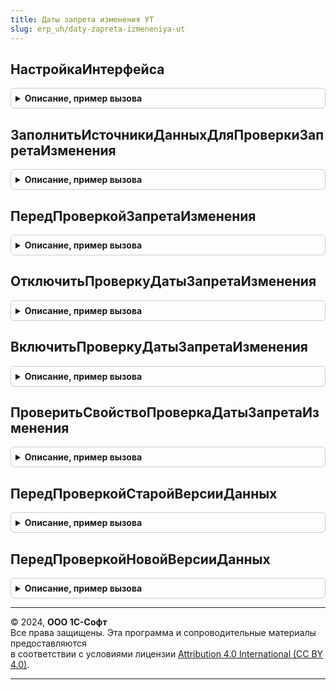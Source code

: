 ```yaml
---
title: Даты запрета изменения УТ
slug: erp_uh/daty-zapreta-izmeneniya-ut
---
```



## НастройкаИнтерфейса
<details style="margin: 1em 0; padding: 0.5em; border: 1px solid #ccc; border-radius: 6px;">

<summary style="font-weight: bold; cursor: pointer;">Описание, пример вызова</summary>

```bsl

// Вызывается из переопределяемого модуля.
// Позволяет изменить работу интерфейса при встраивании.
//
// Параметры:
//  НастройкиРаботыИнтерфейса - Структура - содержит свойство:
//   * ИспользоватьВнешнихПользователей - Булево - (начальное значение Ложь),
//     если установить Истина, тогда даты запрета можно будет настраивать для внешних пользователей.
//
Процедура НастройкаИнтерфейса(Знач НастройкиРаботыИнтерфейса) Экспорт
```

Пример вызова
```bsl
ДатыЗапретаИзмененияУТ.НастройкаИнтерфейса(НастройкиРаботыИнтерфейса) 
```
</details>

## ЗаполнитьИсточникиДанныхДляПроверкиЗапретаИзменения
<details style="margin: 1em 0; padding: 0.5em; border: 1px solid #ccc; border-radius: 6px;">

<summary style="font-weight: bold; cursor: pointer;">Описание, пример вызова</summary>

```bsl

// Вызывается из переопределяемого модуля.
// Содержит описание таблиц и полей объектов для проверки запретов изменения данных.
//   Вызывается из процедуры ИзменениеЗапрещено общего модуля ДатыЗапретаИзменения,
//   используемой в подписке на событие ПередЗаписью объекта для проверки наличия
//   запретов и отказа от изменений запрещенного объекта.
//
// Параметры:
//  ИсточникиДанных - ТаблицаЗначений - с колонками:
//   * Таблица     - Строка - полное имя объекта метаданных,
//                   например, Метаданные.Документы.ПриходнаяНакладная.ПолноеИмя().
//   * ПолеДаты    - Строка - имя реквизита объекта или табличной части,
//                   например "Дата", "Товары.ДатаОтгрузки".
//   * Раздел      - Строка - имя предопределенного элемента
//                   "ПланВидовХарактеристикСсылка.РазделыДатЗапрета".
//   * ПолеОбъекта - Строка - имя реквизита объекта или реквизита табличной части,
//                   например "Организация", "Товары.Склад".
//
//  Для добавления строки имеется процедура ДобавитьСтроку в общем модуле ДатыЗапретаИзменения.
//
Процедура ЗаполнитьИсточникиДанныхДляПроверкиЗапретаИзменения(Знач ИсточникиДанных) Экспорт
```

Пример вызова
```bsl
ДатыЗапретаИзмененияУТ.ЗаполнитьИсточникиДанныхДляПроверкиЗапретаИзменения(ИсточникиДанных) 
```
</details>

## ПередПроверкойЗапретаИзменения
<details style="margin: 1em 0; padding: 0.5em; border: 1px solid #ccc; border-radius: 6px;">

<summary style="font-weight: bold; cursor: pointer;">Описание, пример вызова</summary>

```bsl

// Вызывается из переопределяемого модуля.
// Позволяет переопределить выполнение проверок запретов по произвольному условию.
//
// Параметры:
//  Объект       - СправочникОбъект,
//                 ДокументОбъект,
//                 ПланВидовХарактеристикОбъект,
//                 ПланСчетовОбъект,
//                 ПланВидовРасчетаОбъект,
//                 БизнесПроцессОбъект,
//                 ЗадачаОбъект,
//                 ПланОбменаОбъект - объект данных (ПередЗаписью или ПриЧтенииНаСервере).
//               - РегистрСведенийНаборЗаписей,
//                 РегистрНакопленияНаборЗаписей,
//                 РегистрБухгалтерииНаборЗаписей,
//                 РегистрРасчетаНаборЗаписей - набор записей (ПередЗаписью или ПриЧтенииНаСервере).
//
//                 Для документов в свойство ДополнительныеСвойства вставляется свойство РежимЗаписи,
//                 если вызов делается в процессе записи документа.
//
//  ВыполнятьПроверку    		- Булево - когда Истина, тогда проверка изменения выполняется.
//                                Если установить Ложь, тогда проверка запрета изменения будет пропущена.
//
//  УзелПроверки 				- Неопределено - проверка запрета загрузки не выполняется.
//                              - ПланОбменаСсылка - проверка запрета загрузки выполняется. Если
//                                установить Неопределено, проверка запрета загрузки будет пропущена.
//
//  ВерсияОбъекта               - Строка - начальное значение "". Проверяются обе версии объекта.
//                                Если установить "СтараяВерсия" или "НоваяВерсия", тогда будет
//                                выполнена проверка только старой или только новой версии объекта.
//
Процедура ПередПроверкойЗапретаИзменения(Объект, ВыполнятьПроверку, УзелПроверки, ВерсияОбъекта) Экспорт
```

Пример вызова
```bsl
ДатыЗапретаИзмененияУТ.ПередПроверкойЗапретаИзменения(Объект, ВыполнятьПроверку, УзелПроверки, ВерсияОбъекта) 
```
</details>

## ОтключитьПроверкуДатыЗапретаИзменения
<details style="margin: 1em 0; padding: 0.5em; border: 1px solid #ccc; border-radius: 6px;">

<summary style="font-weight: bold; cursor: pointer;">Описание, пример вызова</summary>

```bsl

// Процедура добавляет в дополнительные свойства параметр, отключающий проверку даты запрета изменений.
//
// Параметры:
//  Объект       - СправочникОбъект,
//                 ДокументОбъект,
//                 ПланВидовХарактеристикОбъект,
//                 ПланСчетовОбъект,
//                 ПланВидовРасчетаОбъект,
//                 БизнесПроцессОбъект,
//                 ЗадачаОбъект,
//                 ПланОбменаОбъект - объект данных (ПередЗаписью или ПриЧтенииНаСервере).
//                 РегистрСведенийНаборЗаписей,
//                 РегистрНакопленияНаборЗаписей,
//                 РегистрБухгалтерииНаборЗаписей.
//
Процедура ОтключитьПроверкуДатыЗапретаИзменения(Объект) Экспорт
```

Пример вызова
```bsl
ДатыЗапретаИзмененияУТ.ОтключитьПроверкуДатыЗапретаИзменения(Объект) 
```
</details>

## ВключитьПроверкуДатыЗапретаИзменения
<details style="margin: 1em 0; padding: 0.5em; border: 1px solid #ccc; border-radius: 6px;">

<summary style="font-weight: bold; cursor: pointer;">Описание, пример вызова</summary>

```bsl

// Процедура добавляет в дополнительные свойства параметр, принудительно включающий проверку даты запрета изменений.
//
// Параметры:
//  Объект       - СправочникОбъект,
//                 ДокументОбъект,
//                 ПланВидовХарактеристикОбъект,
//                 ПланСчетовОбъект,
//                 ПланВидовРасчетаОбъект,
//                 БизнесПроцессОбъект,
//                 ЗадачаОбъект,
//                 ПланОбменаОбъект - объект данных (ПередЗаписью или ПриЧтенииНаСервере).
//                 РегистрСведенийНаборЗаписей,
//                 РегистрНакопленияНаборЗаписей,
//                 РегистрБухгалтерииНаборЗаписей.
//
Процедура ВключитьПроверкуДатыЗапретаИзменения(Объект) Экспорт
```

Пример вызова
```bsl
ДатыЗапретаИзмененияУТ.ВключитьПроверкуДатыЗапретаИзменения(Объект) 
```
</details>

## ПроверитьСвойствоПроверкаДатыЗапретаИзменения
<details style="margin: 1em 0; padding: 0.5em; border: 1px solid #ccc; border-radius: 6px;">

<summary style="font-weight: bold; cursor: pointer;">Описание, пример вызова</summary>

```bsl

Процедура ПроверитьСвойствоПроверкаДатыЗапретаИзменения(Объект, ВыполнятьПроверку, ЕстьСвойствоПроверкаДатыЗапретаИзменения) Экспорт
```

Пример вызова
```bsl
ДатыЗапретаИзмененияУТ.ПроверитьСвойствоПроверкаДатыЗапретаИзменения(Объект, ВыполнятьПроверку, ЕстьСвойствоПроверкаДатыЗапретаИзменения));
```
</details>

## ПередПроверкойСтаройВерсииДанных
<details style="margin: 1em 0; padding: 0.5em; border: 1px solid #ccc; border-radius: 6px;">

<summary style="font-weight: bold; cursor: pointer;">Описание, пример вызова</summary>

```bsl

// Позволяет переопределить получение данных для проверки даты запрета старой (существующей) версии данных.
//
// Параметры:
//  ОбъектМетаданных - ОбъектМетаданных - объект метаданных получаемых данных.
//  ИдентификаторДанных - СправочникСсылка,
//                        ДокументСсылка,
//                        ПланВидовХарактеристикСсылка,
//                        ПланСчетовСсылка,
//                        ПланВидовРасчетаСсылка,
//                        БизнесПроцессСсылка,
//                        ЗадачаСсылка,
//                        ПланОбменаСсылка,
//                        Отбор        - ссылка на элемент данных или отбор набора записей, который нужно проверить.
//                                       При этом значение для проверки будет получено из базы данных.
//
//  УзелПроверкиЗапретаЗагрузки - Неопределено, ПланОбменаСсылка - если Неопределено, то проверить запрет
//                                изменения данных; иначе - загрузку данных из указанного узла плана обмена.
//
//  ДанныеДляПроверки - ТаблицаЗначений - таблица для заполнения правил проверок и последующей передачи в
//                                         функцию НайденЗапретИзмененияДанных общего модуля ДатыЗапретаИзменения.
//                                        см. ДатыЗапретаИзменения.ШаблонДанныхДляПроверки.
//
//  Пример:
//  Если ТипЗнч(ИдентификаторДанных) = Тип("ДокументСсылка.Заказ") Тогда
//  	Данные = ОбщегоНазначения.ЗначенияРеквизитовОбъекта(ИдентификаторДанных, "Организация, ДатаОкончанияРабот, ЗаказНаряд");
//  	Если Данные.ЗаказНаряд Тогда
//  		Проверка = ДанныеДляПроверки.Добавить();
//  		Проверка.Раздел = "ЗаказНаряды";
//  		Проверка.Объект =  Данные.Организация;
//  		Проверка.Дата   = Данные.ДатаОкончанияРабот;
//  	КонецЕсли;
//  КонецЕсли;
//
Процедура ПередПроверкойСтаройВерсииДанных(ОбъектМетаданных, ИдентификаторДанных, УзелПроверкиЗапретаЗагрузки, ДанныеДляПроверки) Экспорт
```

Пример вызова
```bsl
ДатыЗапретаИзмененияУТ.ПередПроверкойСтаройВерсииДанных(ОбъектМетаданных, ИдентификаторДанных, УзелПроверкиЗапретаЗагрузки, ДанныеДляПроверки) 
```
</details>

## ПередПроверкойНовойВерсииДанных
<details style="margin: 1em 0; padding: 0.5em; border: 1px solid #ccc; border-radius: 6px;">

<summary style="font-weight: bold; cursor: pointer;">Описание, пример вызова</summary>

```bsl

// Позволяет переопределить получение данных для проверки даты запрета новой (будущей) версии данных.
//
// Параметры:
//  ОбъектМетаданных - ОбъектМетаданных - объект метаданных получаемых данных.
//  Данные  - СправочникОбъект,
//                        ДокументОбъект,
//                        ПланВидовХарактеристикОбъект,
//                        ПланСчетовОбъект,
//                        ПланВидовРасчетаОбъект,
//                        БизнесПроцессОбъект,
//                        ЗадачаОбъект,
//                        ПланОбменаОбъект,
//                        РегистрСведенийНаборЗаписей,
//                        РегистрНакопленияНаборЗаписей,
//                        РегистрБухгалтерииНаборЗаписей,
//                        РегистрРасчетаНаборЗаписей      - проверяемый элемент данных или набор записей.
//
//  УзелПроверкиЗапретаЗагрузки - Неопределено, ПланОбменаСсылка - если Неопределено, то проверить запрет
//                                изменения данных; иначе - загрузку данных из указанного узла плана обмена.
//
//  ДанныеДляПроверки - ТаблицаЗначений - таблица для заполнения правил проверок и последующей передачи в
//                                         функцию НайденЗапретИзмененияДанных общего модуля ДатыЗапретаИзменения.
//                                        см. ДатыЗапретаИзменения.ШаблонДанныхДляПроверки.
//
//  Пример:
//  Если ТипЗнч(Данные) = Тип("ДокументОбъект.Заказ") И Данные.ЗаказНаряд Тогда
//
//  	Проверка = ДанныеДляПроверки.Добавить();
//  	Проверка.Раздел = "ЗаказНаряды";
//  	Проверка.Объект =  Данные.Организация;
//  	Проверка.Дата   = Данные.ДатаОкончанияРабот;
//
//  КонецЕсли;
//
Процедура ПередПроверкойНовойВерсииДанных(ОбъектМетаданных, Данные, УзелПроверкиЗапретаЗагрузки, ДанныеДляПроверки) Экспорт
```

Пример вызова
```bsl
ДатыЗапретаИзмененияУТ.ПередПроверкойНовойВерсииДанных(ОбъектМетаданных, Данные, УзелПроверкиЗапретаЗагрузки, ДанныеДляПроверки) 
```
</details>

---

© 2024, **ООО 1С-Софт**  
Все права защищены. Эта программа и сопроводительные материалы предоставляются  
в соответствии с условиями лицензии [Attribution 4.0 International (CC BY 4.0)](https://creativecommons.org/licenses/by/4.0/legalcode).

---

